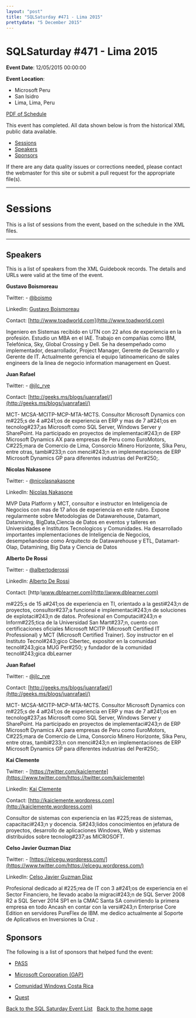 ```yaml
---
layout: "post" 
title: "SQLSaturday #471 - Lima 2015" 
prettydate: "5 December 2015" 
---
```

# SQLSaturday #471 - Lima 2015
 
**Event Date**: 12/05/2015 00:00:00
 
**Event Location**:
- Microsoft Peru
- San Isidro
- Lima, Lima, Peru
 
<a href="/assets/pdf/0471.pdf">PDF of Schedule</a>
 
This event has completed. All data shown below is from the historical XML public data available.
<ul>
   <li><a href="#sessions">Sessions</a></li>
   <li><a href="#speakers">Speakers</a></li>
   <li><a href="#sponsors">Sponsors</a></li>
</ul>
 
 
If there are any data quality issues or corrections needed, please contact the webmaster for this site or submit a pull request for the appropriate file(s). 
 
----------------------------------------------------------------------------------- 
 
# <a name="sessions"></a>Sessions
This is a list of sessions from the event, based on the schedule in the XML files.
 
----------------------------------------------------------------------------------- 
## <a name="#speakers"></a>Speakers
This is a list of speakers from the XML Guidebook records. The details and URLs were valid at the time of the event.
 
 
**Gustavo Boismoreau**
 
Twitter:  - [@boismo](https://www.twitter.com/@boismo)
 
LinkedIn: [Gustavo Boismoreau](https://ar.linkedin.com/in/gboismoreau)
 
Contact: [http://www.toadworld.com](http://www.toadworld.com)
 
Ingeniero en Sistemas recibido en UTN con 22 años de experiencia en la profesión. Estudio un MBA en el IAE.
Trabajo en compañías como IBM, Telefónica, Sky, Global Crossing y Dell. Se ha desempeñado como implementador, desarrollador, Project Manager, Gerente de Desarrollo y Gerente de IT. Actualmente gerencia el equipo latinoamericano de sales engineers de la linea de negocio information management en Quest.
 
**Juan Rafael**
 
Twitter:  - [@jlc_rve](https://www.twitter.com/@jlc_rve)
 
Contact: [http://geeks.ms/blogs/juanrafael/](http://geeks.ms/blogs/juanrafael/)
 
MCT- MCSA-MCITP-MCP-MTA-MCTS. Consultor Microsoft Dynamics con m#225;s de 4 a#241;os de experiencia en ERP y mas de 7 a#241;os en tecnolog#237;as Microsoft como SQL Server, Windows Server y SharePoint. Ha participado en proyectos de implementaci#243;n de ERP Microsoft Dynamics AX para empresas de Peru como EuroMotors, C#225;mara de Comercio de Lima, Consorcio Minero Horizonte, SIka Peru, entre otras, tambi#233;n con menci#243;n en implementaciones de ERP Microsoft Dynamics GP para diferentes industrias del Per#250;.
 
**Nicolas Nakasone**
 
Twitter:  - [@nicolasnakasone](https://www.twitter.com/@nicolasnakasone)
 
LinkedIn: [Nicolas Nakasone](https://www.linkedin.com/in/nicolas-nakasone/)
 
MVP Data Platform y MCT, consultor e instructor en Inteligencia de Negocios con mas de 17 años de experiencia en este rubro. Expone regularmente sobre Metodologias de Datawarehouse, Datamart, Datamining, BigData,Ciencia de Datos en eventos y talleres en Universidades e Institutos Tecnologicos y Comunidades. Ha desarrollado importantes implementaciones de Inteligencia de Negocios, desempeñandose como Arquitecto de Datawarehouse y ETL, Datamart-Olap, Datamining,  Big Data y Ciencia de Datos
 
**Alberto De Rossi**
 
Twitter:  - [@albertoderossi](https://www.twitter.com/@albertoderossi)
 
LinkedIn: [Alberto De Rossi](https://pe.linkedin.com/pub/alberto-de-rossi/44/142/468)
 
Contact: [http:\\www.dblearner.com](http:\\www.dblearner.com)
 
m#225;s de 15 a#241;os de experiencia en TI, orientado a la gesti#243;n de proyectos, consultor#237;a funcional e implementaci#243;n de soluciones de explotaci#243;n de datos. Profesional en Computaci#243;n e Inform#225;tica de la Universidad San Mart#237;n, cuento con certificaciones oficiales Microsoft MCITP (Microsoft Certified IT Professional) y MCT (Microsoft Certified Trainer). Soy instructor en el Instituto Tecnol#243;gico Cibertec, expositor en la comunidad tecnol#243;gica MUG Per#250; y fundador de la comunidad tecnol#243;gica dbLearner
 
**Juan Rafael**
 
Twitter:  - [@jlc_rve](https://www.twitter.com/@jlc_rve)
 
Contact: [http://geeks.ms/blogs/juanrafael/](http://geeks.ms/blogs/juanrafael/)
 
MCT- MCSA-MCITP-MCP-MTA-MCTS. Consultor Microsoft Dynamics con m#225;s de 4 a#241;os de experiencia en ERP y mas de 7 a#241;os en tecnolog#237;as Microsoft como SQL Server, Windows Server y SharePoint. Ha participado en proyectos de implementaci#243;n de ERP Microsoft Dynamics AX para empresas de Peru como EuroMotors, C#225;mara de Comercio de Lima, Consorcio Minero Horizonte, SIka Peru, entre otras, tambi#233;n con menci#243;n en implementaciones de ERP Microsoft Dynamics GP para diferentes industrias del Per#250;.
 
**Kai Clemente**
 
Twitter:  - [https://twitter.com/kaiclemente](https://www.twitter.com/https://twitter.com/kaiclemente)
 
LinkedIn: [Kai Clemente](https://pe.linkedin.com/in/kaiclemente)
 
Contact: [http://kaiclemente.wordpress.com](http://kaiclemente.wordpress.com)
 
Consultor de sistemas con experiencia en las #225;reas de sistemas, capacitaci#243;n y docencia. S#243;lidos conocimientos en jefatura de proyectos, desarrollo de aplicaciones Windows, Web y sistemas distribuidos sobre tecnolog#237;as MICROSOFT.
 
**Celso Javier Guzman Diaz**
 
Twitter:  - [https://elcegu.wordpress.com/](https://www.twitter.com/https://elcegu.wordpress.com/)
 
LinkedIn: [Celso Javier Guzman Diaz](https://pe.linkedin.com/pub/celso-javier-guzm#225;n-d#237;az/50/472/704)
 
Profesional dedicado al #225;rea de IT con 3 a#241;os de experiencia en el Sector Financiero, he llevado acabo la migraci#243;n de SQL Server 2008 R2 a SQL Server 2014 SP1 en la CMAC Santa SA convirtiendo la primera empresa en todo Ancash en contar con la versi#243;n Enterprise Core Edition en servidores PureFlex de IBM. me dedico actualmente al Soporte de Aplicativos en Inversiones la Cruz .
 
 
 
## <a name="sponsors"></a>Sponsors
The following is a list of sponsors that helped fund the event:
 
- [PASS](http://www.pass.org)
 
- [Microsoft Corporation (GAP)](http://www.microsoft.com/en-us/server-cloud/products/sql-server/)
 
- [Comunidad Windows Costa Rica](http://tinyurl.com/comunidadwindows)
 
- [Quest](https://www.quest.com/)
 
[Back to the SQL Saturday Event List](/past.html)
&nbsp;
[Back to the home page](/index.html)
